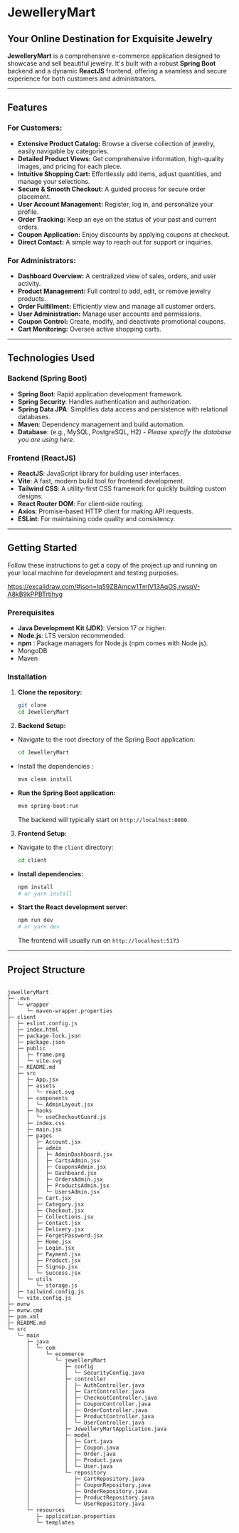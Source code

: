 


# JewelleryMart

## Your Online Destination for Exquisite Jewelry

**JewelleryMart** is a comprehensive e-commerce application designed to showcase and sell beautiful jewelry. It's built with a robust **Spring Boot** backend and a dynamic **ReactJS** frontend, offering a seamless and secure experience for both customers and administrators.

---

## Features

### For Customers:

* **Extensive Product Catalog:** Browse a diverse collection of jewelry, easily navigable by categories.
* **Detailed Product Views:** Get comprehensive information, high-quality images, and pricing for each piece.
* **Intuitive Shopping Cart:** Effortlessly add items, adjust quantities, and manage your selections.
* **Secure & Smooth Checkout:** A guided process for secure order placement.
* **User Account Management:** Register, log in, and personalize your profile.
* **Order Tracking:** Keep an eye on the status of your past and current orders.
* **Coupon Application:** Enjoy discounts by applying coupons at checkout.
* **Direct Contact:** A simple way to reach out for support or inquiries.

### For Administrators:

* **Dashboard Overview:** A centralized view of sales, orders, and user activity.
* **Product Management:** Full control to add, edit, or remove jewelry products.
* **Order Fulfillment:** Efficiently view and manage all customer orders.
* **User Administration:** Manage user accounts and permissions.
* **Coupon Control:** Create, modify, and deactivate promotional coupons.
* **Cart Monitoring:** Oversee active shopping carts.

---

## Technologies Used

### Backend (Spring Boot)

* **Spring Boot**: Rapid application development framework.
* **Spring Security**: Handles authentication and authorization.
* **Spring Data JPA**: Simplifies data access and persistence with relational databases.
* **Maven**: Dependency management and build automation.
* **Database**: (e.g., MySQL, PostgreSQL, H2) - *Please specify the database you are using here.*

### Frontend (ReactJS)

* **ReactJS**: JavaScript library for building user interfaces.
* **Vite**: A fast, modern build tool for frontend development.
* **Tailwind CSS**: A utility-first CSS framework for quickly building custom designs.
* **React Router DOM**: For client-side routing.
* **Axios**: Promise-based HTTP client for making API requests.
* **ESLint**: For maintaining code quality and consistency.

---

## Getting Started

Follow these instructions to get a copy of the project up and running on your local machine for development and testing purposes.



https://excalidraw.com/#json=lq59ZBAmcw1TmIV13AqOS,rwsqV-A8kB9kPPBTrtihyg

### Prerequisites

* **Java Development Kit (JDK)**: Version 17 or higher.
* **Node.js**: LTS version recommended.
* **npm** : Package managers for Node.js (npm comes with Node.js).
* MongoDB
* Maven

### Installation

1.  **Clone the repository:**
    ```bash
    git clone 
    cd JewelleryMart
    ```

2.  **Backend Setup:**
   * Navigate to the root directory of the Spring Boot application:
       ```bash
       cd JewelleryMart
       ```
   * Install the dependencies :
       ```bash
       mvn clean install
       ```

   * **Run the Spring Boot application:**
       ```bash
       mvn spring-boot:run
       ```
     The backend will typically start on `http://localhost:8080`.

3.  **Frontend Setup:**
   * Navigate to the `client` directory:
       ```bash
       cd client
       ```
   * **Install dependencies:**
       ```bash
       npm install
       # or yarn install
       ```
   * **Start the React development server:**
       ```bash
       npm run dev
       # or yarn dev
       ```
     The frontend will usually run on `http://localhost:5173`

---

## Project Structure

````

jewelleryMart
├─ .mvn
│  └─ wrapper
│     └─ maven-wrapper.properties
├─ client
│  ├─ eslint.config.js
│  ├─ index.html
│  ├─ package-lock.json
│  ├─ package.json
│  ├─ public
│  │  ├─ frame.png
│  │  └─ vite.svg
│  ├─ README.md
│  ├─ src
│  │  ├─ App.jsx
│  │  ├─ assets
│  │  │  └─ react.svg
│  │  ├─ components
│  │  │  └─ AdminLayout.jsx
│  │  ├─ hooks
│  │  │  └─ useCheckoutGuard.js
│  │  ├─ index.css
│  │  ├─ main.jsx
│  │  ├─ pages
│  │  │  ├─ Account.jsx
│  │  │  ├─ admin
│  │  │  │  ├─ AdminDashboard.jsx
│  │  │  │  ├─ CartsAdmin.jsx
│  │  │  │  ├─ CouponsAdmin.jsx
│  │  │  │  ├─ Dashboard.jsx
│  │  │  │  ├─ OrdersAdmin.jsx
│  │  │  │  ├─ ProductsAdmin.jsx
│  │  │  │  └─ UsersAdmin.jsx
│  │  │  ├─ Cart.jsx
│  │  │  ├─ Category.jsx
│  │  │  ├─ Checkout.jsx
│  │  │  ├─ Collections.jsx
│  │  │  ├─ Contact.jsx
│  │  │  ├─ Delivery.jsx
│  │  │  ├─ ForgetPassword.jsx
│  │  │  ├─ Home.jsx
│  │  │  ├─ Login.jsx
│  │  │  ├─ Payment.jsx
│  │  │  ├─ Product.jsx
│  │  │  ├─ Signup.jsx
│  │  │  └─ Success.jsx
│  │  └─ utils
│  │     └─ storage.js
│  ├─ tailwind.config.js
│  └─ vite.config.js
├─ mvnw
├─ mvnw.cmd
├─ pom.xml
├─ README.md
└─ src
   └─ main
      ├─ java
      │  └─ com
      │     └─ ecommerce
      │        └─ jewelleryMart
      │           ├─ config
      │           │  └─ SecurityConfig.java
      │           ├─ controller
      │           │  ├─ AuthController.java
      │           │  ├─ CartController.java
      │           │  ├─ CheckoutController.java
      │           │  ├─ CouponController.java
      │           │  ├─ OrderController.java
      │           │  ├─ ProductController.java
      │           │  └─ UserController.java
      │           ├─ JewelleryMartApplication.java
      │           ├─ model
      │           │  ├─ Cart.java
      │           │  ├─ Coupon.java
      │           │  ├─ Order.java
      │           │  ├─ Product.java
      │           │  └─ User.java
      │           └─ repository
      │              ├─ CartRepository.java
      │              ├─ CouponRepository.java
      │              ├─ OrderRepository.java
      │              ├─ ProductRepository.java
      │              └─ UserRepository.java
      └─ resources
         ├─ application.properties
         └─ templates
    

